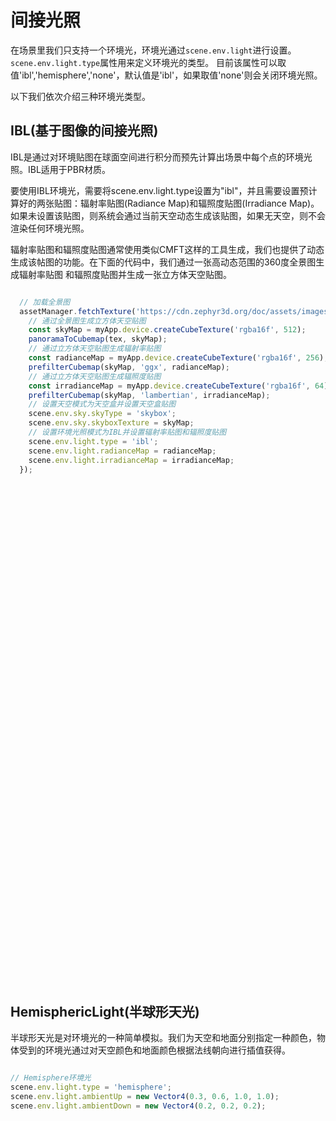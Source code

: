 # 间接光照

在场景里我们只支持一个环境光，环境光通过```scene.env.light```进行设置。```scene.env.light.type```属性用来定义环境光的类型。
目前该属性可以取值'ibl','hemisphere','none'，默认值是'ibl'，如果取值'none'则会关闭环境光照。

以下我们依次介绍三种环境光类型。

## IBL(基于图像的间接光照)

IBL是通过对环境贴图在球面空间进行积分而预先计算出场景中每个点的环境光照。IBL适用于PBR材质。

要使用IBL环境光，需要将scene.env.light.type设置为"ibl"，并且需要设置预计算好的两张贴图：辐射率贴图(Radiance Map)和辐照度贴图(Irradiance Map)。
如果未设置该贴图，则系统会通过当前天空动态生成该贴图，如果无天空，则不会渲染任何环境光照。

辐射率贴图和辐照度贴图通常使用类似CMFT这样的工具生成，我们也提供了动态生成该帖图的功能。在下面的代码中，我们通过一张高动态范围的360度全景图生成辐射率贴图
和辐照度贴图并生成一张立方体天空贴图。

```javascript

  // 加载全景图
  assetManager.fetchTexture('https://cdn.zephyr3d.org/doc/assets/images/Wide_Street.hdr').then(tex => {
    // 通过全景图生成立方体天空贴图
    const skyMap = myApp.device.createCubeTexture('rgba16f', 512);
    panoramaToCubemap(tex, skyMap);
    // 通过立方体天空贴图生成辐射率贴图
    const radianceMap = myApp.device.createCubeTexture('rgba16f', 256);
    prefilterCubemap(skyMap, 'ggx', radianceMap);
    // 通过立方体天空贴图生成辐照度贴图
    const irradianceMap = myApp.device.createCubeTexture('rgba16f', 64);
    prefilterCubemap(skyMap, 'lambertian', irradianceMap);
    // 设置天空模式为天空盒并设置天空盒贴图
    scene.env.sky.skyType = 'skybox';
    scene.env.sky.skyboxTexture = skyMap;
    // 设置环境光照模式为IBL并设置辐射率贴图和辐照度贴图
    scene.env.light.type = 'ibl';
    scene.env.light.radianceMap = radianceMap;
    scene.env.light.irradianceMap = irradianceMap;
  });

```

<div class="showcase" case="tut-14" style="width:600px;height:800px;"></div>

## HemisphericLight(半球形天光)

半球形天光是对环境光的一种简单模拟。我们为天空和地面分别指定一种颜色，物体受到的环境光通过对天空颜色和地面颜色根据法线朝向进行插值获得。

```javascript

// Hemisphere环境光
scene.env.light.type = 'hemisphere';
scene.env.light.ambientUp = new Vector4(0.3, 0.6, 1.0, 1.0);
scene.env.light.ambientDown = new Vector4(0.2, 0.2, 0.2);

```

<div class="showcase" case="tut-15" style="width:600px;height:800px;"></div>

